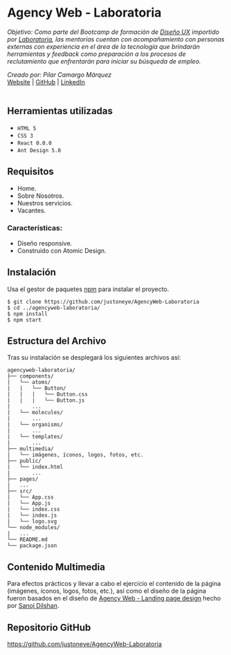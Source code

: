 # Agency Web - Laboratoria

_Objetivo: Como parte del Bootcamp de formación de [Diseño UX](https://postula.laboratoria.la/bootcamp/diseno-ux) importido por [Laboratoria](https://www.laboratoria.la/), las mentorías cuentan con acompañamiento con personas externas con experiencia en el área de la tecnología que brindarán herramientas y feedback como preparación a los procesos de reclutamiento que enfrentarán para iniciar su búsqueda de empleo._

_Creado por: Pilar Camargo Márquez_
<br />
[Website](https://about.me/justoneye) | [GitHub](https://github.com/justoneye) | [LinkedIn](https://www.linkedin.com/in/pilarcamargo)
<br /><br />


## Herramientas utilizadas

- `HTML 5`
- `CSS 3`
- `React 0.0.0`
- `Ant Design 5.0`


## Requisitos

* Home.
* Sobre Nosotros.
* Nuestros servicios.
* Vacantes.

### Características:
* Diseño responsive.
* Construido con Atomic Design.



## Instalación

Usa el gestor de paquetes [npm](https://www.npmjs.com/) para instalar el proyecto.

```
$ git clone https://github.com/justoneye/AgencyWeb-Laboratoria
$ cd ../agencyweb-laboratoria/
$ npm install
$ npm start
```


## Estructura del Archivo

Tras su instalación se desplegará los siguientes archivos así:

```
agencyweb-laboratoria/
├── components/
|   └── atoms/
|   |   └── Button/
|   |   |   └── Button.css
|   |   |   └── Button.js 
|       ... 
|   └── molecules/
|       ... 
|   └── organisms/
|       ... 
|   └── templates/
|       ... 
├── multimedia/
|   └── imágenes, íconos, logos, fotos, etc.
├── public/
|   └── index.html
|       ...
├── pages/
|   ...
├── src/
|   └── App.css
|   └── App.js 
|   └── index.css  
|   └── index.js
|   └── logo.svg
└── node_modules/
|   ... 
└── README.md
└── package.json   
```


## Contenido Multimedia

Para efectos prácticos y llevar a cabo el ejercicio el contenido de la página (imágenes, íconos, logos, fotos, etc.), así como el diseño de la página fueron basados en el diseño de [Agency Web - Landing page design](https://www.figma.com/community/file/1058767686059595687/Agency-Web---Landing-page-design) hecho por [Sanoj Dilshan](https://www.sanojdilshan.com/).


## Repositorio GitHub 

https://github.com/justoneye/AgencyWeb-Laboratoria
